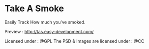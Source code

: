 Take A Smoke
============

Easily Track How much you've smoked.

Preview : http://tas.easy-development.com/


Licensed under : @GPL
The PSD & Images are licensed under : @CC
